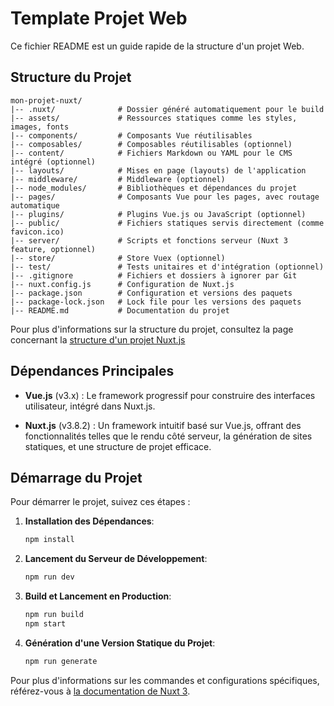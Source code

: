 # Template Projet Web

Ce fichier README est un guide rapide de la structure d'un projet Web.

## Structure du Projet

```
mon-projet-nuxt/
|-- .nuxt/              # Dossier généré automatiquement pour le build
|-- assets/             # Ressources statiques comme les styles, images, fonts
|-- components/         # Composants Vue réutilisables
|-- composables/        # Composables réutilisables (optionnel)
|-- content/            # Fichiers Markdown ou YAML pour le CMS intégré (optionnel)
|-- layouts/            # Mises en page (layouts) de l'application
|-- middleware/         # Middleware (optionnel)
|-- node_modules/       # Bibliothèques et dépendances du projet
|-- pages/              # Composants Vue pour les pages, avec routage automatique
|-- plugins/            # Plugins Vue.js ou JavaScript (optionnel)
|-- public/             # Fichiers statiques servis directement (comme favicon.ico)
|-- server/             # Scripts et fonctions serveur (Nuxt 3 feature, optionnel)
|-- store/              # Store Vuex (optionnel)
|-- test/               # Tests unitaires et d'intégration (optionnel)
|-- .gitignore          # Fichiers et dossiers à ignorer par Git
|-- nuxt.config.js      # Configuration de Nuxt.js
|-- package.json        # Configuration et versions des paquets
|-- package-lock.json   # Lock file pour les versions des paquets
|-- README.md           # Documentation du projet
```

Pour plus d'informations sur la structure du projet, consultez la page concernant la [structure d'un projet Nuxt.js](https://nuxt.com/docs/guide/directory-structure/app)

## Dépendances Principales

- **Vue.js** (v3.x) : Le framework progressif pour construire des interfaces utilisateur, intégré dans Nuxt.js.

- **Nuxt.js** (v3.8.2) : Un framework intuitif basé sur Vue.js, offrant des fonctionnalités telles que le rendu côté serveur, la génération de sites statiques, et une structure de projet efficace.

## Démarrage du Projet

Pour démarrer le projet, suivez ces étapes :

1. **Installation des Dépendances**:

   ```bash
   npm install
   ```

2. **Lancement du Serveur de Développement**:

   ```bash
   npm run dev
   ```

3. **Build et Lancement en Production**:

   ```bash
   npm run build
   npm start
   ```

4. **Génération d'une Version Statique du Projet**:

   ```bash
   npm run generate
   ```

Pour plus d'informations sur les commandes et configurations spécifiques, référez-vous à [la documentation de Nuxt 3](https://nuxt.com/docs/getting-started/introduction).
